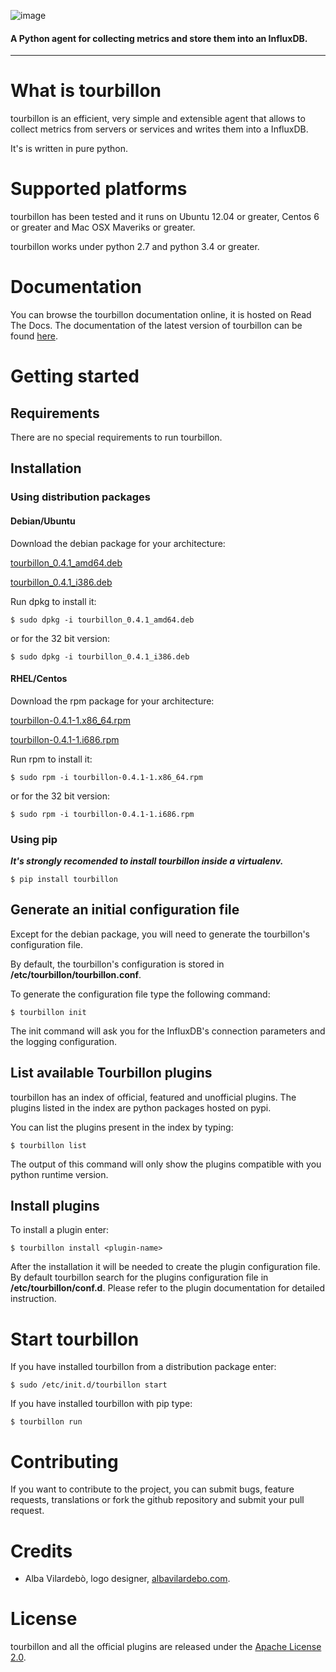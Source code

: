 ![image](https://raw.githubusercontent.com/tourbillonpy/tourbillon-agent/master/assets/tourbillon_logo_gray.png) 
#### A Python agent for collecting metrics and store them into an InfluxDB.

-----

# What is tourbillon

tourbillon is an efficient, very simple and extensible agent that allows to collect metrics from servers or services and writes them into a InfluxDB.

It's is written in pure python.

# Supported platforms

tourbillon has been tested and it runs on Ubuntu 12.04 or greater, Centos 6 or greater and Mac OSX Maveriks or greater.
 
tourbillon works under python 2.7 and python 3.4 or greater.

# Documentation

You can browse the tourbillon documentation online, it is hosted on Read The Docs.
The documentation of the latest version of tourbillon can be found [here](http://tourbillon.readthedocs.org/en/latest/).


# Getting started

## Requirements

There are no special requirements to run tourbillon.

## Installation

### Using distribution packages

#### Debian/Ubuntu

Download the debian package for your architecture:


[tourbillon_0.4.1_amd64.deb](https://github.com/tourbillonpy/tourbillon-agent/releases/download/0.4.1/tourbillon_0.4.1_amd64.deb)

[tourbillon_0.4.1_i386.deb](https://github.com/tourbillonpy/tourbillon-agent/releases/download/0.4.1/tourbillon_0.4.1_i386.deb)

Run dpkg to install it:

```
$ sudo dpkg -i tourbillon_0.4.1_amd64.deb
```

or for the 32 bit version:

```
$ sudo dpkg -i tourbillon_0.4.1_i386.deb
```



#### RHEL/Centos


Download the rpm package for your architecture:


[tourbillon-0.4.1-1.x86_64.rpm](https://github.com/tourbillonpy/tourbillon-agent/releases/download/0.4.1/tourbillon-0.4.1-1.x86_64.rpm)

[tourbillon-0.4.1-1.i686.rpm](https://github.com/tourbillonpy/tourbillon-agent/releases/download/0.4.1/tourbillon-0.4.1-1.i686.rpm)


Run rpm to install it:

```
$ sudo rpm -i tourbillon-0.4.1-1.x86_64.rpm
```

or for the 32 bit version:

```
$ sudo rpm -i tourbillon-0.4.1-1.i686.rpm
```



### Using pip

**_It's strongly recomended to install tourbillon inside a virtualenv._**


```
$ pip install tourbillon
```


## Generate an initial configuration file

Except for the debian package, you will need to generate the tourbillon's configuration file.

By default, the tourbillon's configuration is stored in **/etc/tourbillon/tourbillon.conf**.

To generate the configuration file type the following command:

```
$ tourbillon init
```

The init command will ask you for the InfluxDB's connection parameters and the logging configuration.



## List available Tourbillon plugins
tourbillon has an index of official, featured and unofficial plugins.
The plugins listed in the index are python packages hosted on pypi.

You can list the plugins present in the index by typing:

```
$ tourbillon list
```

The output of this command will only show the plugins compatible with you python runtime version.


## Install plugins

To install a plugin enter:

```
$ tourbillon install <plugin-name>
```

After the installation it will be needed to create the plugin configuration file.
By default tourbillon search for the plugins configuration file in **/etc/tourbillon/conf.d**.
Please refer to the plugin documentation for detailed instruction.


# Start tourbillon

If you have installed tourbillon from a distribution package enter:

```
$ sudo /etc/init.d/tourbillon start
```

If you have installed tourbillon with pip type:

```
$ tourbillon run
```



# Contributing

If you want to contribute to the project, you can submit bugs, feature requests, translations or fork the github repository and submit your pull request.


# Credits

* Alba Vilardebò, logo designer, [albavilardebo.com](http://albavilardebo.com).


# License

tourbillon and all the official plugins are released under the [Apache License 2.0](http://www.apache.org/licenses/LICENSE-2.0.html).








